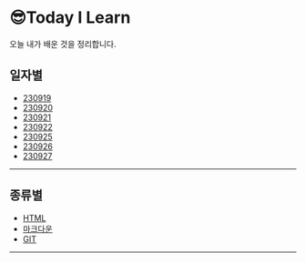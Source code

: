 😎Today I Learn
===
오늘 내가 배운 것을 정리합니다. 

## 일자별 
   - [230919](2023/09/20230919.md)
   - [230920](2023/09/20230920.md)
   - [230921](2023/09/20230921.md)
   - [230922](2023/09/20230922.md)
   - [230925](2023/09/20230925.md)
   - [230926](2023/09/20230926.md)
   - [230927](2023/09/20230927.md)

<HR> 

## 종류별
   - [HTML](HTML정리.md)
   - [마크다운]()
   - [GIT]()
  
<HR>